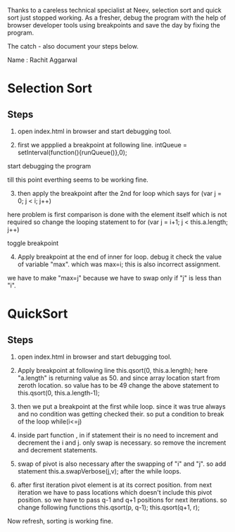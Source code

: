 Thanks to a careless technical specialist at Neev, selection sort and quick sort just stopped working.
As a fresher, debug the program with the help of browser developer tools using breakpoints and save the day by fixing the program.

The catch - also document your steps below. 

Name : Rachit Aggarwal


Selection Sort
==============

## Steps

1. open index.html in browser and start debugging tool.

2. first we appplied a breakpoint at following line.
intQueue = setInterval(function(){runQueue()},0);

start debugging the program

till this point everthing seems to be working fine.

3. then apply the breakpoint after the 2nd for loop which says 
for (var j = 0; j < i; j++)

here problem is first comparison is done with the element itself which is not required
so change the looping statement to 
for (var j = i+1; j < this.a.length; j++)

toggle breakpoint

4. Apply breakpoint at the end of inner for loop. 
debug it
check the value of variable "max". which was max=i;
this is also incorrect assignment.

we have to make "max=j" because we have to swap only if "j" is less than "i".


QuickSort
=========

## Steps

1. open index.html in browser and start debugging tool.

2. Apply breakpoint at following line
    this.qsort(0, this.a.length);
here "a.length" is returning value as 50. and since array location start from zeroth location. so value has to be 49
change the above statement  to
 this.qsort(0, this.a.length-1);

3. then we put a breakpoint at the first while loop.
since it was true always and no condition was getting checked their.
so put a condition to break of the loop
while(i<=j)

4. inside part function ,  in if statement their is no need to increment and decrement the i and j. only swap is necessary.
so remove the increment and decrement statements.

5. swap of pivot is also necessary after the swapping of "i" and "j". so add statement 
this.a.swapVerbose(j,v);
after the while loops.

6. after first iteration pivot element is at its correct position. 
from next iteration we have to pass locations which doesn't include this pivot position.
so we have to pass q-1 and q+1 positions for next iterations.
so change following functions
 this.qsort(p, q-1);
 this.qsort(q+1, r);

Now refresh, sorting is working fine.

